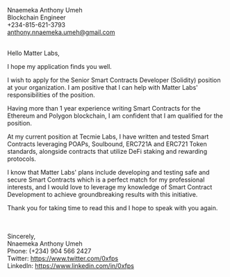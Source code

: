 Nnaemeka Anthony Umeh <br/>
Blockchain Engineer <br/>
+234-815-621-3793 <br/>
anthony.nnaemeka.umeh@gmail.com <br/><br/>

Hello Matter Labs, <br/>

I hope my application finds you well.

I wish to apply for the Senior Smart Contracts Developer (Solidity) position at your organization. I am positive that I can help with Matter Labs' responsibilities of the position.

Having more than 1 year experience writing Smart Contracts for the Ethereum and Polygon blockchain, I am confident that I am qualified for the position.

At my current position at Tecmie Labs, I have written and tested Smart Contracts leveraging POAPs, Soulbound, ERC721A and ERC721 Token standards, alongside contracts that utilize DeFi staking and rewarding protocols.

I know that Matter Labs' plans include developing and testing safe and secure Smart Contracts which is a perfect match for my professional interests, and I would love to leverage my knowledge of Smart Contract Development to achieve groundbreaking results with this initiative.

Thank you for taking time to read this and I hope to speak with you again.

<br/><br/>
Sincerely, <br/>
Nnaemeka Anthony Umeh <br/>
Phone: (+234) 904 566 2427 <br/>
Twitter: https://www.twitter.com/0xfps <br/>
LinkedIn: https://www.linkedin.com/in/0xfps <br/>
